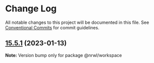 # Change Log

All notable changes to this project will be documented in this file.
See [Conventional Commits](https://conventionalcommits.org) for commit guidelines.

## [15.5.1](https://github.com/nrwl/nx/compare/15.5.0...15.5.1) (2023-01-13)

**Note:** Version bump only for package @nrwl/workspace
